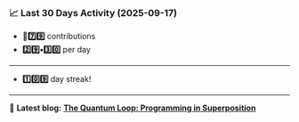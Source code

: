 <!--START_STATS-->
### 📈 Last 30 Days Activity (2025-09-17)  
- **🎱7️⃣9️⃣** contributions  
- **2️⃣9️⃣•3️⃣0️⃣** per day
---
- **1️⃣0️⃣9️⃣** day streak!
---
📝 **Latest blog:** [**The Quantum Loop: Programming in Superposition**](https://andriak.com/blog/quantum-loop)
<!--END_STATS-->
